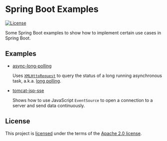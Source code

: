 # Spring Boot Examples

[![License](https://img.shields.io/badge/License-Apache%202.0-blue.svg)](https://opensource.org/licenses/Apache-2.0)
 
Some Spring Boot examples to show how to implement certain use cases in Spring Boot.

## Examples

* [async-long-polling](async-long-polling)

  Uses [`XMLHttpRequest`](https://en.wikipedia.org/wiki/XMLHttpRequest) to query the status of a long running asynchronous task, a.k.a. [long polling](https://en.wikipedia.org/wiki/Push_technology#Long_polling).

* [tomcat-jsp-sse](tomcat-jsp-sse)

  Shows how to use JavaScript `EventSource` to open a connection to a server and send data continuously.

## License

This project is [licensed](LICENSE) under the terms of the [Apache 2.0 license](https://www.apache.org/licenses/LICENSE-2.0.html).
